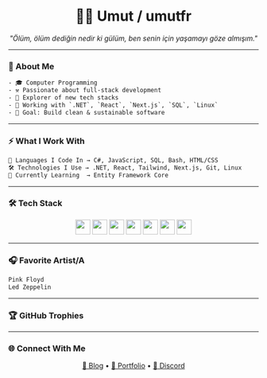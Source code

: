 <!-- Enhanced README by umutfr -->

<h1 align="center">🧑‍💻 Umut / umutfr</h1>
<p align="center"><i>"Ölüm, ölüm dediğin nedir ki gülüm, ben senin için yaşamayı göze almışım."</i></p>

---

### 🌌 About Me

```txt
- 🎓 Computer Programming
- ⚒️ Passionate about full-stack development  
- 🧪 Explorer of new tech stacks  
- 🔭 Working with `.NET`, `React`, `Next.js`, `SQL`, `Linux`  
- 🎯 Goal: Build clean & sustainable software  
```
---

<!-- 
<div align="center">
  <img src="https://github-readme-stats.vercel.app/api?username=umutfr&show_icons=true&theme=transparent" height="150" alt="stats graph" />
  <img src="https://github-readme-stats.vercel.app/api/top-langs?username=umutfr&show_icons=true&theme=transparent" height="150" alt="languages graph"  />
</div>
-->

### ⚡ What I Work With

```txt
🧠 Languages I Code In → C#, JavaScript, SQL, Bash, HTML/CSS
🛠️ Technologies I Use → .NET, React, Tailwind, Next.js, Git, Linux
🚀 Currently Learning  → Entity Framework Core
```
---


### 🛠️ Tech Stack
<p align="center">
  <img src="https://cdn.jsdelivr.net/gh/devicons/devicon/icons/csharp/csharp-original.svg" height="30" />
  <img src="https://cdn.jsdelivr.net/gh/devicons/devicon/icons/dotnetcore/dotnetcore-original.svg" height="30" />
  <img src="https://cdn.jsdelivr.net/gh/devicons/devicon/icons/javascript/javascript-original.svg" height="30" />
  <img src="https://cdn.jsdelivr.net/gh/devicons/devicon/icons/react/react-original.svg" height="30" />
  <img src="https://cdn.jsdelivr.net/gh/devicons/devicon/icons/nextjs/nextjs-original.svg" height="30" />
  <img src="https://cdn.jsdelivr.net/gh/devicons/devicon/icons/html5/html5-original.svg" height="30" />
  <img src="https://cdn.jsdelivr.net/gh/devicons/devicon/icons/linux/linux-original.svg" height="30" />
</p>

---

### 🎧 Favorite Artist/A

```txt
Pink Floyd
Led Zeppelin
```

---

### 🏆 GitHub Trophies


---

### 🌐 Connect With Me
<p align="center">
  <a href="" target="_blank">🔗 Blog</a> •
  <a href="https://umutfr.dev" target="_blank">💼 Portfolio</a> •
  <a href="" target="_blank">💬 Discord</a>
</p>

